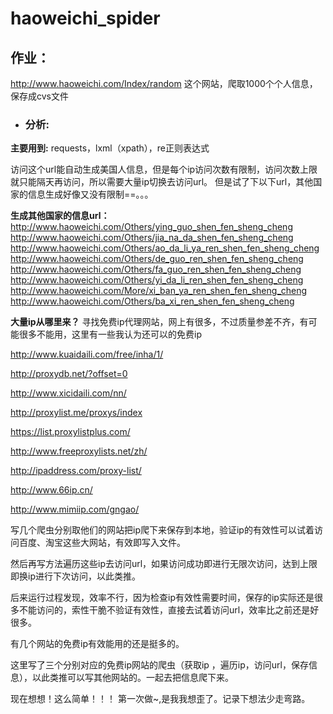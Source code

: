 # haoweichi_spider

## 作业：

http://www.haoweichi.com/Index/random 这个网站，爬取1000个个人信息，保存成cvs文件

- ### 分析:

**主要用到:** requests，lxml（xpath），re正则表达式

访问这个url能自动生成美国人信息，但是每个ip访问次数有限制，访问次数上限就只能隔天再访问，所以需要大量ip切换去访问url。
但是试了下以下url，其他国家的信息生成好像又没有限制==。。。

**生成其他国家的信息url：**
http://www.haoweichi.com/Others/ying_guo_shen_fen_sheng_cheng
http://www.haoweichi.com/Others/jia_na_da_shen_fen_sheng_cheng
http://www.haoweichi.com/Others/ao_da_li_ya_ren_shen_fen_sheng_cheng
http://www.haoweichi.com/Others/de_guo_ren_shen_fen_sheng_cheng
http://www.haoweichi.com/Others/fa_guo_ren_shen_fen_sheng_cheng
http://www.haoweichi.com/Others/yi_da_li_ren_shen_fen_sheng_cheng
http://www.haoweichi.com/More/xi_ban_ya_ren_shen_fen_sheng_cheng
http://www.haoweichi.com/Others/ba_xi_ren_shen_fen_sheng_cheng

**大量ip从哪里来？** 寻找免费ip代理网站，网上有很多，不过质量参差不齐，有可能很多不能用，这里有一些我认为还可以的免费ip

http://www.kuaidaili.com/free/inha/1/

http://proxydb.net/?offset=0

http://www.xicidaili.com/nn/

http://proxylist.me/proxys/index

https://list.proxylistplus.com/

http://www.freeproxylists.net/zh/

http://ipaddress.com/proxy-list/

http://www.66ip.cn/

http://www.mimiip.com/gngao/

写几个爬虫分别取他们的网站把ip爬下来保存到本地，验证ip的有效性可以试着访问百度、淘宝这些大网站，有效即写入文件。

然后再写方法遍历这些ip去访问url，如果访问成功即进行无限次访问，达到上限即换ip进行下次访问，以此类推。

后来运行过程发现，效率不行，因为检查ip有效性需要时间，保存的ip实际还是很多不能访问的，索性干脆不验证有效性，直接去试着访问url，效率比之前还是好很多。

有几个网站的免费ip有效能用的还是挺多的。

这里写了三个分别对应的免费ip网站的爬虫（获取ip ，遍历ip，访问url，保存信息），以此类推可以写其他网站的。一起去把信息爬下来。


现在想想！这么简单！！！
第一次做~,是我我想歪了。记录下想法少走弯路。
